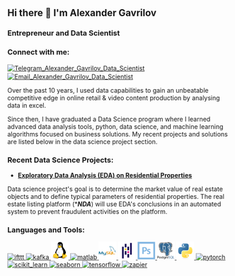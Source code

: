 <h2 align="left">Hi there 👋 I'm Alexander Gavrilov</h2>
<h3 align="left">Entrepreneur and Data Scientist</h3>
<h3 align="left">Connect with me:</h3>
<p align="left">
<a href="https://t.me/gavrilov_se" target="blank"><img align="center" src="https://www.svgrepo.com/show/349527/telegram.svg" alt="Telegram_Alexander_Gavrilov_Data_Scientist" height="30" width="40" /></a>
<a href="mailto:alexander@gavrilov.se" target="blank"><img align="center" src="https://www.clipartmax.com/png/full/91-913506_computer-icons-email-address-clip-art-icon-email-vector-png.png" alt="Email_Alexander_Gavrilov_Data_Scientist" height="30" width="30" /></a>
</p>
<p dir="auto">Over the past 10 years, I used data capabilities to gain an unbeatable competitive edge in online retail &amp; video content production by analysing data in excel.&nbsp;</p>
<p dir="auto">Since then, I have graduated a Data Science program where I learned advanced data analysis tools, python, data science, and machine learning algorithms focused on business solutions.&nbsp;My recent projects and solutions are listed below in the data science project section.</p>

<h3 align="left">Recent Data Science Projects:</h3>
<ul>
<li dir="auto"><a href="https://github.com/GVRQ/Real_Estate_EDA"><strong>Exploratory Data Analysis (EDA) on Residential Properties</strong></a></li>
</ul>
<p>Data science project's goal is to determine the market value of real estate objects and to define typical parameters of residential properties. The real estate listing platform (*<strong><em>NDA</em></strong>) will use EDA's conclusions in an automated system to prevent fraudulent activities on the platform.</p>

<h3 align="left">Languages and Tools:</h3>
<p align="left"> <a href="https://ifttt.com/" target="_blank" rel="noreferrer"> <img src="https://www.vectorlogo.zone/logos/ifttt/ifttt-ar21.svg" alt="ifttt" width="40" height="40"/> </a> <a href="https://kafka.apache.org/" target="_blank" rel="noreferrer"> <img src="https://www.vectorlogo.zone/logos/apache_kafka/apache_kafka-icon.svg" alt="kafka" width="40" height="40"/> </a> <a href="https://www.linux.org/" target="_blank" rel="noreferrer"> <img src="https://raw.githubusercontent.com/devicons/devicon/master/icons/linux/linux-original.svg" alt="linux" width="40" height="40"/> </a> <a href="https://www.mathworks.com/" target="_blank" rel="noreferrer"> <img src="https://upload.wikimedia.org/wikipedia/commons/2/21/Matlab_Logo.png" alt="matlab" width="40" height="40"/> </a> <a href="https://www.mysql.com/" target="_blank" rel="noreferrer"> <img src="https://raw.githubusercontent.com/devicons/devicon/master/icons/mysql/mysql-original-wordmark.svg" alt="mysql" width="40" height="40"/> </a> <a href="https://pandas.pydata.org/" target="_blank" rel="noreferrer"> <img src="https://raw.githubusercontent.com/devicons/devicon/2ae2a900d2f041da66e950e4d48052658d850630/icons/pandas/pandas-original.svg" alt="pandas" width="40" height="40"/> </a> <a href="https://www.photoshop.com/en" target="_blank" rel="noreferrer"> <img src="https://raw.githubusercontent.com/devicons/devicon/master/icons/photoshop/photoshop-line.svg" alt="photoshop" width="40" height="40"/> </a> <a href="https://www.postgresql.org" target="_blank" rel="noreferrer"> <img src="https://raw.githubusercontent.com/devicons/devicon/master/icons/postgresql/postgresql-original-wordmark.svg" alt="postgresql" width="40" height="40"/> </a> <a href="https://www.python.org" target="_blank" rel="noreferrer"> <img src="https://raw.githubusercontent.com/devicons/devicon/master/icons/python/python-original.svg" alt="python" width="40" height="40"/> </a> <a href="https://pytorch.org/" target="_blank" rel="noreferrer"> <img src="https://www.vectorlogo.zone/logos/pytorch/pytorch-icon.svg" alt="pytorch" width="40" height="40"/> </a> <a href="https://scikit-learn.org/" target="_blank" rel="noreferrer"> <img src="https://upload.wikimedia.org/wikipedia/commons/0/05/Scikit_learn_logo_small.svg" alt="scikit_learn" width="40" height="40"/> </a> <a href="https://seaborn.pydata.org/" target="_blank" rel="noreferrer"> <img src="https://seaborn.pydata.org/_images/logo-mark-lightbg.svg" alt="seaborn" width="40" height="40"/> </a> <a href="https://www.tensorflow.org" target="_blank" rel="noreferrer"> <img src="https://www.vectorlogo.zone/logos/tensorflow/tensorflow-icon.svg" alt="tensorflow" width="40" height="40"/> </a> <a href="https://zapier.com" target="_blank" rel="noreferrer"> <img src="https://www.vectorlogo.zone/logos/zapier/zapier-icon.svg" alt="zapier" width="40" height="40"/> </a> </p>
